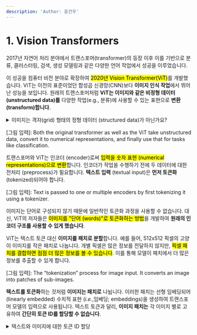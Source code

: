 ```yaml
---
description: 'Author: 윤건우'
---
```


# 1. Vision Transformers

&#x20;   2017년 자연어 처리 분야에서 트랜스포머(transformer)의 등장 이후 이를 기반으로 분류, 클러스터링, 검색, 생성 모델링과 같은 다양한 언어 작업에서 성공을 이루었습니다.&#x20;

&#x20;   이 성공을 컴퓨터 비전 분야로 확장하여 <mark style="background-color:yellow;">2020년 Vision Transformer(ViT)</mark>를 개발했습니다. ViT는 이전의 표준이었던 합성곱 신경망(CNN)보다 **이미지 인식 작업**에서 뛰어난 성능을 보입니다. 원래의 트랜스포머처럼 **ViT는 이미지와 같은 비정형 데이터 (unstructured data)를** 다양한 작업(e.g., 분류)에 사용할 수 있는 표현으로 **변환(transform)합니다**.

<details>

<summary>이미지는 격자(grid) 형태의 정형 데이터 (structured data)가 아닌가요?</summary>

**이미지는** 픽셀 단위로 정규 격자 구조 (regular grid structure)를 가지고 있지만,  **데이터 분석과 머신러닝에서 비정형 데이터로 간주**됩니다. 이러한 분류가 이루어지는 이유는 <mark style="background-color:yellow;">이미지에 담긴 정보와 패턴이 전통적인 데이터 분석 도구로 쉽게 해석할 수 있도록 명시적으로 조직되어 있지 않기 (not explicitly organized)</mark> 때문입니다. 그 이유는 다음과 같습니다:

1. **의미적 콘텐츠 (Semantic Content)**: 이미지에 포함된 객체, 장면, 행동 등의 의미 있는 콘텐츠는 명시적으로 구조화되어 있지 않습니다 (not explicitly labeled or structured). 이를 추출하기 위해서는 고급 처리가 필요합니다.
2. **복잡성 (Complexity)**: 이미지 내의 패턴과 특징은 매우 복잡하고 다양할 수 있어 단순한 구조적 데이터 모델로 표현하기 어렵습니다.
3. **데이터 표현 (Data Representation)**: 픽셀 격자 (pixel grid)는 구조화되어 있지만, **픽셀 값 자체는** 이미지의 고수준 **정보나** 다양한 부분 간의 **관계를 직접적으로 전달하지 않습니다**.

</details>

\[그림 입력]: Both the original transformer as well as the ViT take unstructured data, convert it to numerical representations, and finally use that for tasks like classification.



&#x20;   트랜스포머와 ViT는 인코더 (encoder)로써 <mark style="background-color:yellow;">입력을 숫자 표현 (numerical representations)으로 변환</mark>합니다. 인코더가 작업을 수행하기 전에 두 데이터에 대한 전처리 (preprocess)가 필요합니다. **텍스트 입력** (textual input)은 **먼저 토큰화** (tokenized)되어야 합니다.



\[그림 입력]: Text is passed to one or multiple encoders by first tokenizing it using a tokenizer.



&#x20;   이미지는 단어로 구성되지 않기 때문에 일반적인 토큰화 과정을 사용할 수 없습니다. 대신, ViT의 저자들은 <mark style="background-color:yellow;">이미지를 "단어 (words)"로 토큰화하는 방법</mark>을 개발하여 **원래의 인코더 구조를 사용할 수 있게 했습니다**.

&#x20;   ViT는 텍스트 토큰 대신 **이미지를 패치로 분할**합니다. 예를 들어, 512x512 픽셀의 고양이 이미지를 작은 패치로 나눕니다. 개별 픽셀은 많은 정보를 전달하지 않지만, <mark style="background-color:yellow;">픽셀 패치를 결합하면 점점 더 많은 정보를 볼 수 있습니다</mark>. 이를 통해 모델이 패치에서 더 많은 정보를 추출할 수 있게 합니다.



\[그림 입력]: The “tokenization” process for image input. It converts an image into patches of sub-images.



&#x20;   **텍스트를 토큰화**하는 것처럼 **이미지는 패치로** 나뉩니다. 이러한 패치는 선형 임베딩되어 (linearly embedded) 수치적 표현 (_i.e._,임베딩; embeddings)을 생성하여 트랜스포머 모델의 입력으로 사용됩니다. 텍스트 토큰과 달리, **이미지 패치는** 각 이미지 별로 고유하여 **간단히 토큰 ID를 할당할 수 없습니다**.

<details>

<summary>텍스트와 이미지에 대한 토큰 ID 할당</summary>

텍스트는 단어, 부분 단어, 또는 문자 단위로 나누어 토큰화 되어 각 토큰에 고유한 ID를 할당 할 수 있습니다.

* 예를 들어, "Hello, world!"라는 문장은 \["Hello", ",", "world", "!"]와 같이 토큰화될 수 있습니다.
* 이 다음, 각 토큰에 고유한 ID를 부여합니다. 이 ID는 보통 모델의 어휘 사전(vocabulary)에 정의되어 있습니다. 예를 들어, "Hello"는 123, ","는 456, "world"는 789와 같은 ID를 가질 수 있습니다.



</details>



